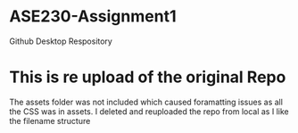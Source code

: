# ASE230-Assignment1
 Github Desktop Respository
# This is re upload of the original Repo
  The assets folder was not included which caused foramatting issues as all the CSS was in assets.
  I deleted and reuploaded the repo from local as I like the filename structure
